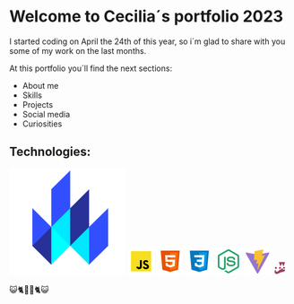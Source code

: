 # Welcome to Cecilia´s portfolio 2023

I started coding on April the 24th of this year, so i´m glad to share with you some of my work on the last months.

At this portfolio you´ll find the next sections:

* About me
* Skills
* Projects
* Social media
* Curiosities

## Technologies:

![Lit](./assets/lit.png)
![JavaScript](./assets/icon-javascript.png)
![HTML 5](./assets/icons8-html-48.png)
![CSS 3](./assets/icons8-css-48.png)
![Node JS](./assets/icons-node-js.png)
![Vite](./assets/icon-vite.png)
![Jest](./assets/icons-jest.png)



😺🐈💛💛🐈😺